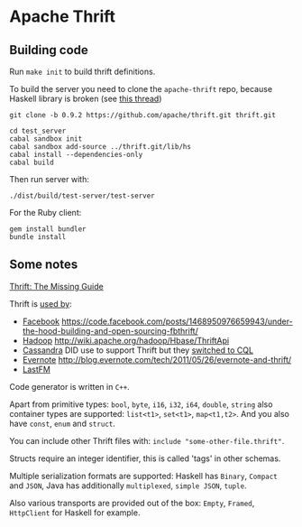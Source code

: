 # Apache Thrift

## Building code
Run `make init` to build thrift definitions.

To build the server you need to clone the `apache-thrift` repo, because Haskell library is broken
(see [this thread](http://webmail.dev411.com/t/thrift/dev/152jpq1hpm/jira-created-thrift-3003-missing-license-file-prevents-package-from-being-installed))
```
git clone -b 0.9.2 https://github.com/apache/thrift.git thrift.git

cd test_server
cabal sandbox init
cabal sandbox add-source ../thrift.git/lib/hs
cabal install --dependencies-only
cabal build
```

Then run server with:
```
./dist/build/test-server/test-server
```

For the Ruby client:
```
gem install bundler
bundle install
```

## Some notes

[Thrift: The Missing Guide](http://diwakergupta.github.io/thrift-missing-guide/)

Thrift is [used by](http://wiki.apache.org/thrift/PoweredBy):
- [Facebook](http://www.facebook.com) https://code.facebook.com/posts/1468950976659943/under-the-hood-building-and-open-sourcing-fbthrift/
- [Hadoop](https://hadoop.apache.org/) http://wiki.apache.org/hadoop/Hbase/ThriftApi
- [Cassandra](http://cassandra.apache.org/) DID use to support Thrift but they
  [switched to CQL](http://planetcassandra.org/making-the-change-from-thrift-to-cql/)
- [Evernote](https://evernote.com/) http://blog.evernote.com/tech/2011/05/26/evernote-and-thrift/
- [LastFM](http://www.last.fm/)

Code generator is written in `C++`.

Apart from primitive types: `bool`, `byte`, `i16`, `i32`, `i64`, `double`, `string` also
container types are supported: `list<t1>`, `set<t1>`, `map<t1,t2>`. And you also have
`const`, `enum` and `struct`.

You can include other Thrift files with: `include "some-other-file.thrift"`.

Structs require an integer identifier, this is called 'tags' in other schemas.

Multiple serialization formats are supported: Haskell has `Binary`, `Compact` and `JSON`,
Java has additionally `multiplexed`, `simple JSON`, `tuple`.

Also various transports are provided out of the box: `Empty`, `Framed`, `HttpClient` for
Haskell for example.
